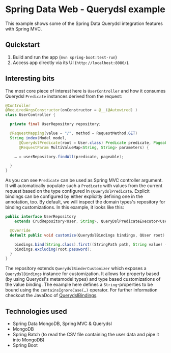 # Spring Data Web - Querydsl example

This example shows some of the Spring Data Querydsl integration features with Spring MVC.

## Quickstart

1. Build and run the app (`mvn spring-boot:test-run`)
2. Access app directly via its UI (`http://localhost:8080/`).

## Interesting bits

The most core piece of interest here is `UserController` and how it consumes Querydsl `Predicate` instances derived from the request:

```java
@Controller
@RequiredArgsConstructor(onConstructor = @__(@Autowired) )
class UserController {

  private final UserRepository repository;

  @RequestMapping(value = "/", method = RequestMethod.GET)
  String index(Model model,
      @QuerydslPredicate(root = User.class) Predicate predicate, Pageable pageable,
      @RequestParam MultiValueMap<String, String> parameters) {

    … = userRepository.findAll(predicate, pageable);

  }
}
```

As you can see `Predicate` can be used as Spring MVC controller argument. It will automatically populate such a `Predicate` with values from the current request based on the type configured in `@QuerydslPredicate`. Explicit bindings can be configured by either explicitly defining one in the annotation, too. By default, we will inspect the domain types's repository for binding customizations. In this example, it looks like this:

```java
public interface UserRepository
    extends CrudRepository<User, String>, QueryDslPredicateExecutor<User>, QuerydslBinderCustomizer<QUser> {

  @Override
  default public void customize(QuerydslBindings bindings, QUser root) {

    bindings.bind(String.class).first((StringPath path, String value) -> path.containsIgnoreCase(value));
    bindings.excluding(root.password);
  }
}
```

The repository extends `QuerydslBinderCustomizer` which exposes a `QuerydslBindings` instance for customization. It allows for property based (by using Querydsl's metamodel types) and type based customizations of the value binding. The example here defines a `String`-properties to be bound using the `containsIgnoreCase(…)` operator. For further information checkout the JavaDoc of [QuerydslBindings](http://docs.spring.io/spring-data/commons/docs/1.11.0.RC1/api/org/springframework/data/querydsl/binding/QuerydslBindings.html).

## Technologies used

- Spring Data MongoDB, Spring MVC & Querydsl
- MongoDB
- Spring Batch (to read the CSV file containing the user data and pipe it into MongoDB)
- Spring Boot
